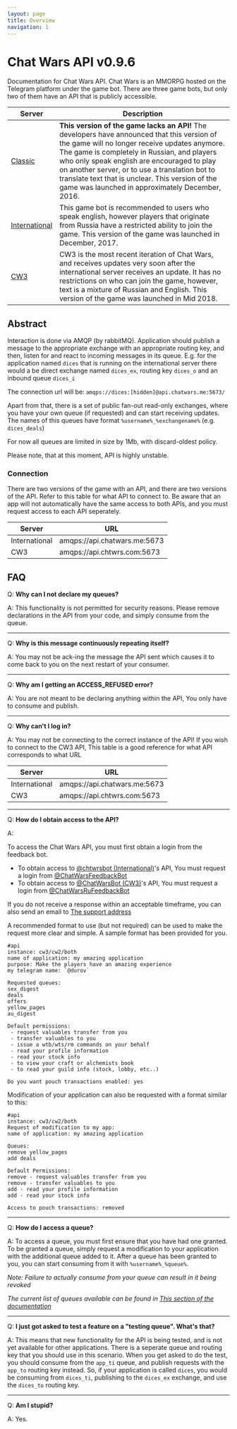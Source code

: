 ```yaml
---
layout: page
title: Overview
navigation: 1
---
```


# Chat Wars API v0.9.6
Documentation for Chat Wars API. Chat Wars is an MMORPG hosted on the Telegram platform under the game bot. There are three game bots, but only two of them have an API that is publicly accessible.

| Server | Description |
| --- | --- |
| [Classic](https://t.me/ChatWarsClassicBot) | **This version of the game lacks an API!** The developers have announced that this version of the game will no longer receive updates anymore. The game is completely in Russian, and players who only speak english are encouraged to play on another server, or to use a translation bot to translate text that is unclear. This version of the game was launched in approximately December, 2016. |
| [International](https://t.me/chtwrsbot) | This game bot is recommended to users who speak english, however players that originate from Russia have a restricted ability to join the game. This version of the game was launched in December, 2017. |
| [CW3](https://t.me/chatwarsbot) | CW3 is the most recent iteration of Chat Wars, and receives updates very soon after the international server receives an update. It has no restrictions on who can join the game, however, text is a mixture of Russian and English. This version of the game was launched in Mid 2018. |

## Abstract
Interaction is done via AMQP (by rabbitMQ). Application should publish a message to the appropriate exchange with  an appropriate routing key, and then, listen for and react to incoming messages in its queue. E.g. for the application named `dices` that is running on the international server there would a be direct exchange named `dices_ex`, routing key `dices_o` and an inbound queue `dices_i`

The connection url will be: `amqps://dices:[hidden]@api.chatwars.me:5673/`

Apart from that, there is a set of public fan-out read-only exchanges, where you have your own queue (if requested) and can start receiving updates. The names of this queues have format `%username%_%exchangename%`
(e.g. `dices_deals`)

For now all queues are limited in size by 1Mb, with discard-oldest policy. 

Please note, that at this moment, API is highly unstable.

### Connection

There are two versions of the game with an API, and there are two versions of the API. Refer to this table for what API to connect to. Be aware that an app will not automatically have the same access to both APIs, and you must request access to each API seperately.

| Server | URL |
| --- | --- |
| International | amqps://api.chatwars.me:5673 |
| CW3 | amqps://api.chtwrs.com:5673 |

## FAQ
Q: **Why can I not declare my queues?**

A: This functionality is not permitted for security reasons. Please remove declarations in the API from your code, and simply consume from the queue.

---
Q: **Why is this message continuously repeating itself?**

A: You may not be ack-ing the message the API sent which causes it to come back to you on the next restart of your consumer.

---
Q: **Why am I getting an ACCESS_REFUSED error?**

A: You are not meant to be declaring anything within the API, You only have to consume and publish.

---
Q: **Why can't I log in?**

A: You may not be connecting to the correct instance of the API! If you wish to connect to the CW3 API, This table is a good reference for what API corresponds to what URL

| Server | URL |
| --- | --- |
| International | amqps://api.chatwars.me:5673 |
| CW3 | amqps://api.chtwrs.com:5673 |

---
Q: **How do I obtain access to the API?**

A:

To access the Chat Wars API, you must first obtain a login from the feedback bot.
* To obtain access to [@chtwrsbot (International)](http://t.me/chtwrsbot)'s API, You must request a login from [@ChatWarsFeedbackBot](http://t.me/ChatWarsFeedbackBot)
* To obtain access to [@ChatWarsBot (CW3)](http://t.me/ChatWarsBot)'s API, You must request a login from [@ChatWarsRuFeedbackBot](http://t.me/ChatWarsRuFeedbackBot)

If you do not receive a response within an acceptable timeframe, you can also send an email to [The support address](mailto:support@chtwrs.freshdesk.com)

A recommended format to use (but not required) can be used to make the request more clear and simple. A sample format has been provided for you.
```plaintext
#api
instance: cw3/cw2/both
name of application: my amazing application
purpose: Make the players have an amazing experience
my telegram name: `@durov`

Requested queues:
sex_digest
deals
offers
yellow_pages
au_digest

Default permissions:
 - request valuables transfer from you
 - transfer valuables to you
 - issue a wtb/wts/rm commands on your behalf
 - read your profile information
 - read your stock info
 - to view your craft or alchemists book
 - to read your guild info (stock, lobby, etc..)

Do you want pouch transactions enabled: yes
```

Modification of your application can also be requested with a format similar to this:
```plaintext
#api
instance: cw3/cw2/both
Request of modification to my app:
name of application: my amazing application

Queues:
remove yellow_pages
add deals

Default Permissions:
remove - request valuables transfer from you
remove - transfer valuables to you
add - read your profile information
add - read your stock info

Access to pouch transactions: removed
```

---
Q: **How do I access a queue?**

A: To access a queue, you must first ensure that you have had one granted. To be granted a queue, simply request a modification to your application with the additional queue added to it. After a queue has been granted to you, you can start consuming from it with `%username%_%queue%`.

*Note: Failure to actually consume from your queue can result in it being revoked*

*The current list of queues available can be found in [This section of the documentation](https://chatwars.github.io/chatwars-api-docs/public-exchanges.html)*

---
Q: **I just got asked to test a feature on a "testing queue". What's that?**

A: This means that new functionality for the API is being tested, and is not yet available for other applications. There is a seperate queue and routing key that you should use in this scenario. When you get asked to do the test, you should consume from the `app_ti` queue, and publish requests with the `app_to` routing key instead. So, if your application is called `dices`, you would be consuming from `dices_ti`, publishing to the `dices_ex` exchange, and use the `dices_to` routing key.

---
Q: **Am I stupid?**

A: Yes.
